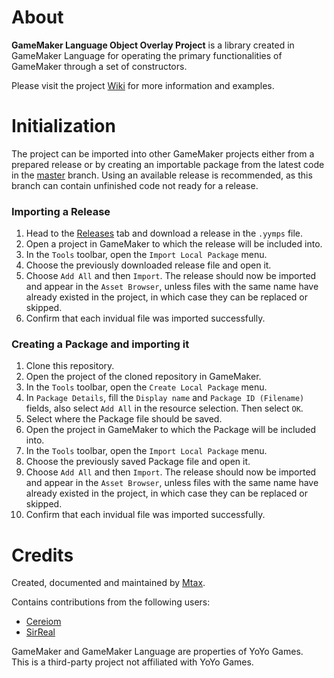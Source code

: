 # About

**GameMaker Language Object Overlay Project** is a library created in GameMaker Language for operating the primary functionalities of GameMaker through a set of constructors.

Please visit the project [Wiki](https://github.com/Mtax-Development/GML-OOP/wiki) for more information and examples.


# Initialization

The project can be imported into other GameMaker projects either from a prepared release or by creating an importable package from the latest code in the [master](https://github.com/Mtax-Development/GML-OOP/tree/master) branch. Using an available release is recommended, as this branch can contain unfinished code not ready for a release.

### Importing a Release

1. Head to the [Releases](https://github.com/Mtax-Development/GML-OOP/releases) tab and download a release in the `.yymps` file.
2. Open a project in GameMaker to which the release will be included into.
3. In the `Tools` toolbar, open the `Import Local Package` menu.
4. Choose the previously downloaded release file and open it.
5. Choose `Add All` and then `Import`. The release should now be imported and appear in the `Asset Browser`, unless files with the same name have already existed in the project, in which case they can be replaced or skipped.
6. Confirm that each invidual file was imported successfully.

### Creating a Package and importing it

1. Clone this repository.
2. Open the project of the cloned repository in GameMaker.
3. In the `Tools` toolbar, open the `Create Local Package` menu.
4. In `Package Details`, fill the `Display name` and `Package ID (Filename)` fields, also select `Add All` in the resource selection. Then select `OK`.
5. Select where the Package file should be saved.
6. Open the project in GameMaker to which the Package will be included into.
7. In the `Tools` toolbar, open the `Import Local Package` menu.
8. Choose the previously saved Package file and open it.
9. Choose `Add All` and then `Import`. The release should now be imported and appear in the `Asset Browser`, unless files with the same name have already existed in the project, in which case they can be replaced or skipped.
10. Confirm that each invidual file was imported successfully.

# Credits

Created, documented and maintained by [Mtax](https://github.com/Mtax-Development).

Contains contributions from the following users:
* [Cereiom](https://github.com/Cereiom)
* [SirReal](https://github.com/SirReal-1)

GameMaker and GameMaker Language are properties of YoYo Games.    
This is a third-party project not affiliated with YoYo Games.
